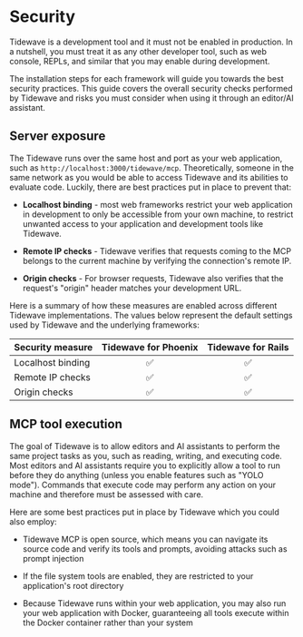 # Security

Tidewave is a development tool and it must not be enabled in production.
In a nutshell, you must treat it as any other developer tool, such as web
console, REPLs, and similar that you may enable during development.

The installation steps for each framework will guide you towards the best
security practices. This guide covers the overall security checks performed
by Tidewave and risks you must consider when using it through an editor/AI
assistant.

## Server exposure

The Tidewave runs over the same host and port as your web application,
such as `http://localhost:3000/tidewave/mcp`. Theoretically, someone in
the same network as you would be able to access Tidewave and its abilities
to evaluate code. Luckily, there are best practices put in place to prevent
that:

  * **Localhost binding** - most web frameworks restrict your web application
    in development to only be accessible from your own machine, to restrict
    unwanted access to your application and development tools like Tidewave.

  * **Remote IP checks** - Tidewave verifies that requests coming to the
    MCP belongs to the current machine by verifying the connection's remote IP.

  * **Origin checks** - For browser requests, Tidewave also verifies that
    the request's "origin" header matches your development URL.

Here is a summary of how these measures are enabled across different Tidewave
implementations. The values below represent the default settings used by Tidewave
and the underlying frameworks:

| Security measure             | Tidewave for Phoenix | Tidewave for Rails |
| :--------------------------- | :------------------: | :----------------: |
| Localhost binding            | ✅                    | ✅                  |
| Remote IP checks             | ✅                    | ✅                  |
| Origin checks                | ✅                    | ✅                  |

## MCP tool execution

The goal of Tidewave is to allow editors and AI assistants to perform the same
project tasks as you, such as reading, writing, and executing code. Most editors
and AI assistants require you to explicitly allow a tool to run before they do
anything (unless you enable features such as "YOLO mode"). Commands that execute
code may perform any action on your machine and therefore must be assessed with care.

Here are some best practices put in place by Tidewave which you could also employ:

  * Tidewave MCP is open source, which means you can navigate its source
    code and verify its tools and prompts, avoiding attacks such as prompt injection

  * If the file system tools are enabled, they are restricted to your application's
    root directory

  * Because Tidewave runs within your web application, you may also run your web
    application with Docker, guaranteeing all tools execute within the Docker container
    rather than your system
